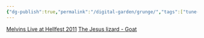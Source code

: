 ```yaml
---
{"dg-publish":true,"permalink":"/digital-garden/grunge/","tags":["tune-for-mood"],"updated":"2023-12-08T19:22:18.117-07:00"}
---
```


[Melvins Live at Hellfest 2011](https://youtu.be/rFgzPojlwIE?si=z7cAPcjk5EZB1zcS)
[The Jesus lizard - Goat](https://www.youtube.com/watch?v=GhHwuPNA-j4)

